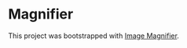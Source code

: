 # Magnifier

This project was bootstrapped with [Image Magnifier](https://dev.to/anxiny/create-an-image-magnifier-with-react-3fd7).


